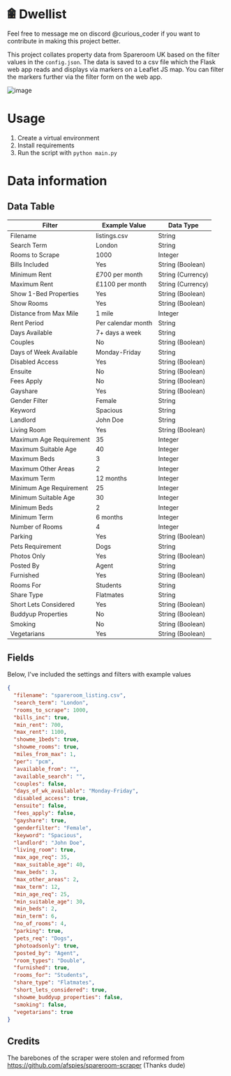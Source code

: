 # <img src="dark-minimal-house.png" width="20" height="25" /> Dwellist
Feel free to message me on discord @curious_coder if you want to contribute in making this project better.

This project collates property data from Spareroom UK based on the filter values in the `config.json`. 
The data is saved to a csv file which the Flask web app reads and displays via markers on a Leaflet JS map. You can filter the markers further via the filter form on the web app.

![image](https://amazingarchitecture.com/storage/3659/talos_ai_generated_house_gg_loop.jpg)

<!-- TODO: Update the following section -->
# Usage
1. Create a virtual environment
2. Install requirements
3. Run the script with `python main.py`

# Data information
## Data Table
| Filter                  | Example Value      | Data Type          |
|-------------------------|--------------------|--------------------|
| Filename                | listings.csv | String          |
| Search Term             | London             | String             |
| Rooms to Scrape         | 1000               | Integer            |
| Bills Included          | Yes                | String (Boolean)   |
| Minimum Rent            | £700 per month     | String (Currency)  |
| Maximum Rent            | £1100 per month    | String (Currency)  |
| Show 1-Bed Properties   | Yes                | String (Boolean)   |
| Show Rooms              | Yes                | String (Boolean)   |
| Distance from Max Mile  | 1 mile             | Integer            |
| Rent Period             | Per calendar month | String             |
| Days Available          | 7+ days a week     | String             |
| Couples                 | No                 | String (Boolean)   |
| Days of Week Available  | Monday-Friday      | String             |
| Disabled Access         | Yes                | String (Boolean)   |
| Ensuite                 | No                 | String (Boolean)   |
| Fees Apply              | No                 | String (Boolean)   |
| Gayshare                | Yes                | String (Boolean)   |
| Gender Filter           | Female             | String             |
| Keyword                 | Spacious           | String             |
| Landlord                | John Doe           | String             |
| Living Room             | Yes                | String (Boolean)   |
| Maximum Age Requirement | 35                 | Integer            |
| Maximum Suitable Age    | 40                 | Integer            |
| Maximum Beds            | 3                  | Integer            |
| Maximum Other Areas     | 2                  | Integer            |
| Maximum Term            | 12 months          | Integer            |
| Minimum Age Requirement | 25                 | Integer            |
| Minimum Suitable Age    | 30                 | Integer            |
| Minimum Beds            | 2                  | Integer            |
| Minimum Term            | 6 months           | Integer            |
| Number of Rooms         | 4                  | Integer            |
| Parking                 | Yes                | String (Boolean)   |
| Pets Requirement        | Dogs               | String             |
| Photos Only             | Yes                | String (Boolean)   |
| Posted By               | Agent              | String             |
| Furnished               | Yes                | String (Boolean)   |
| Rooms For               | Students           | String             |
| Share Type              | Flatmates          | String             |
| Short Lets Considered   | Yes                | String (Boolean)   |
| Buddyup Properties      | No                 | String (Boolean)   |
| Smoking                 | No                 | String (Boolean)   |
| Vegetarians             | Yes                | String (Boolean)   |

## Fields
Below, I've included the settings and filters with example values
```json
{
  "filename": "spareroom_listing.csv",
  "search_term": "London",
  "rooms_to_scrape": 1000,
  "bills_inc": true,
  "min_rent": 700,
  "max_rent": 1100,
  "showme_1beds": true,
  "showme_rooms": true,
  "miles_from_max": 1,
  "per": "pcm",
  "available_from": "",
  "available_search": "",
  "couples": false,
  "days_of_wk_available": "Monday-Friday",
  "disabled_access": true,
  "ensuite": false,
  "fees_apply": false,
  "gayshare": true,
  "genderfilter": "Female",
  "keyword": "Spacious",
  "landlord": "John Doe",
  "living_room": true,
  "max_age_req": 35,
  "max_suitable_age": 40,
  "max_beds": 3,
  "max_other_areas": 2,
  "max_term": 12,
  "min_age_req": 25,
  "min_suitable_age": 30,
  "min_beds": 2,
  "min_term": 6,
  "no_of_rooms": 4,
  "parking": true,
  "pets_req": "Dogs",
  "photoadsonly": true,
  "posted_by": "Agent",
  "room_types": "Double",
  "furnished": true,
  "rooms_for": "Students",
  "share_type": "Flatmates",
  "short_lets_considered": true,
  "showme_buddyup_properties": false,
  "smoking": false,
  "vegetarians": true
}
```

## Credits
The barebones of the scraper were stolen and reformed from https://github.com/afspies/spareroom-scraper (Thanks dude)
